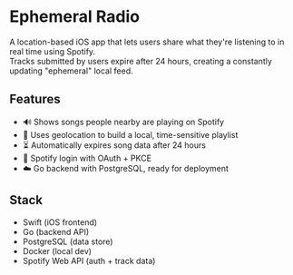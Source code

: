 # Ephemeral Radio

A location-based iOS app that lets users share what they're listening to in real time using Spotify.  
Tracks submitted by users expire after 24 hours, creating a constantly updating "ephemeral" local feed.

## Features

- 🔊 Shows songs people nearby are playing on Spotify
- 📍 Uses geolocation to build a local, time-sensitive playlist
- ⏳ Automatically expires song data after 24 hours
- 🔐 Spotify login with OAuth + PKCE
- ☁️ Go backend with PostgreSQL, ready for deployment

## Stack

- Swift (iOS frontend)
- Go (backend API)
- PostgreSQL (data store)
- Docker (local dev)
- Spotify Web API (auth + track data)

